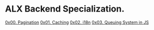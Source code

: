 # ALX Backend Specialization.

[0x00. Pagination](0x00-pagination)
[0x01. Caching](0x01-caching)
[0x02. i18n](0x02-i18n)
[0x03. Queuing System in JS](0x03-queuing_system_in_js)
